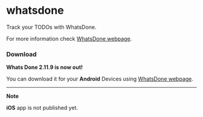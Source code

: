 # whatsdone

Track your TODOs with WhatsDone.

For more information check [WhatsDone webpage](https://whatsdone.blackiq.ir).

### Download

**Whats Done 2.11.9 is now out!**

You can download it for your **Android** Devices using [WhatsDone webpage](https://whatsdone.blackiq.ir).

---

**Note**

**iOS** app is not published yet.
